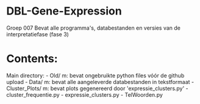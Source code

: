# DBL-Gene-Expression
Groep 007
Bevat alle programma's, databestanden en versies van de interpretatiefase (fase 3)

# Contents:
   Main directory:
     - Old/ m: bevat ongebruikte python files vóór de github upload
     - Data/ m: bevat alle aangeleverde databestanden in tekstformaat 
     - Cluster_Plots/ m: bevat plots gegenereerd door 'expressie_clusters.py'
     - cluster_frequentie.py
     - expressie_clusters.py
     - TelWoorden.py
